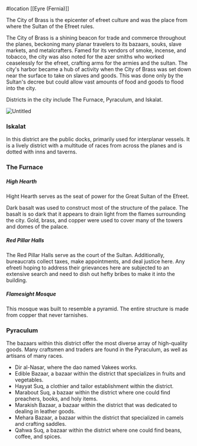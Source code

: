  #location [[Eyre (Fernia)]]

The City of Brass is the epicenter of efreet culture and was the place from where the Sultan of the Efreet rules.

The City of Brass is a shining beacon for trade and commerce throughout the planes, beckoning many planar travelers to its bazaars, souks, slave markets, and metalcrafters. Famed for its vendors of smoke, incense, and tobacco, the city was also noted for the azer smiths who worked ceaselessly for the efreet, crafting arms for the armies and the sultan. The city's harbor became a hub of activity when the City of Brass was set down near the surface to take on slaves and goods. This was done only by the Sultan's decree but could allow vast amounts of food and goods to flood into the city.

Districts in the city include The Furnace, Pyraculum, and Iskalat.

![Untitled](https://images.squarespace-cdn.com/content/v1/5bd88db093a6320f071b1a50/bf3cbfb8-8d65-4ca3-82cf-df946ff3e2d8/PlanarAdventuresPaizo_CityOfBrass.png?format=750w)

### Iskalat

In this district are the public docks, primarily used for interplanar vessels. It is a lively district with a multitude of races from across the planes and is dotted with inns and taverns.

### The Furnace

##### High Hearth

Hight Hearth serves as the seat of power for the Great Sultan of the Efreet.

Dark basalt was used to construct most of the structure of the palace. The basalt is so dark that it appears to drain light from the flames surrounding the city. Gold, brass, and copper were used to cover many of the towers and domes of the palace.

##### Red Pillar Halls

The Red Pillar Halls serve as the court of the Sultan. Additionally, bureaucrats collect taxes, make appointments, and deal justice here. Any efreeti hoping to address their grievances here are subjected to an extensive search and need to dish out hefty bribes to make it into the building.

##### Flamesight Mosque

This mosque was built to resemble a pyramid. The entire structure is made from copper that never tarnishes.

### Pyraculum

The bazaars within this district offer the most diverse array of high-quality goods. Many craftsmen and traders are found in the Pyraculum, as well as artisans of many races.

- Dir al-Nasar, where the dao named Vakees works.
- Edible Bazaar, a bazaar within the district that specializes in fruits and vegetables.
- Hayyat Suq, a clothier and tailor establishment within the district.
- Marabout Suq, a bazaar within the district where one could find preachers, books, and holy items.
- Marakish Bazaar, a bazaar within the district that was dedicated to dealing in leather goods.
- Mehara Bazaar, a bazaar within the district that specialized in camels and crafting saddles.
- Qahwa Suq, a bazaar within the district where one could find beans, coffee, and spices.
